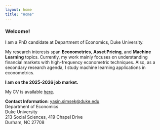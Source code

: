 ```yaml
---
layout: home
title: "Home"
---
```


### Welcome!
I am a PhD candidate at Department of Economics, Duke University. 

My research interests span **Econometrics**, **Asset Pricing**, and **Machine Learning** topics. Currently, my work mainly focuses on understanding financial markets with high-frequency econometric techniques. Also, as a secondary research agenda, I study machine learning applications in econometrics.

**I am on the 2025-2026 job market.**

My CV is available [here](assets/documents/yasin_simsek_resume.pdf).


**Contact Information**: 
[yasin.simsek@duke.edu](mailto:yasin.simsek@duke.edu)  
Department of Economics  
Duke University  
213 Social Sciences, 419 Chapel Drive   
Durham, NC 27708 


